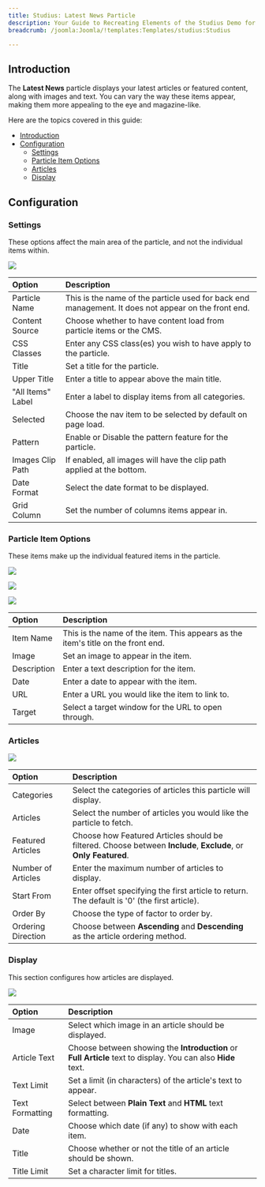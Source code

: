 ```yaml
---
title: Studius: Latest News Particle
description: Your Guide to Recreating Elements of the Studius Demo for Joomla
breadcrumb: /joomla:Joomla/!templates:Templates/studius:Studius

---
```


## Introduction

The **Latest News** particle displays your latest articles or featured content, along with images and text. You can vary the way these items appear, making them more appealing to the eye and magazine-like.

Here are the topics covered in this guide:

- [Introduction](#introduction)
- [Configuration](#configuration)
  - [Settings](#settings)
  - [Particle Item Options](#particle-item-options)
  - [Articles](#articles)
  - [Display](#display)

## Configuration

### Settings

These options affect the main area of the particle, and not the individual items within.

![](assets/particle_latestnews2.png)

| Option            | Description                                                                                         |
| :-------------    | :-------------------------------------------------------------------------------------------------- |
| Particle Name     | This is the name of the particle used for back end management. It does not appear on the front end. |
| Content Source    | Choose whether to have content load from particle items or the CMS.                                 |
| CSS Classes       | Enter any CSS class(es) you wish to have apply to the particle.                                     |
| Title             | Set a title for the particle.                                                                       |
| Upper Title       | Enter a title to appear above the main title.                                                       |
| "All Items" Label | Enter a label to display items from all categories.                                                 |
| Selected          | Choose the nav item to be selected by default on page load.                                         |
| Pattern           | Enable or Disable the pattern feature for the particle.                                             |
| Images Clip Path  | If enabled, all images will have the clip path applied at the bottom.                               |
| Date Format       | Select the date format to be displayed.                                                             |
| Grid Column       | Set the number of columns items appear in.                                                          |

### Particle Item Options

These items make up the individual featured items in the particle.

![](assets/particle_latestnews3.png)

![](assets/particle_latestnews4.png)

![](assets/particle_latestnews5.png)

| Option      | Description                                                                      |
| :---------- | :------------------------------------------------------------------------------- |
| Item Name   | This is the name of the item. This appears as the item's title on the front end. |
| Image       | Set an image to appear in the item.                                              |
| Description | Enter a text description for the item.                                           |
| Date        | Enter a date to appear with the item.                                            |
| URL         | Enter a URL you would like the item to link to.                                  |
| Target      | Select a target window for the URL to open through.                              |

### Articles

![](assets/particle_latestnews6.png)

| Option             | Description                                                                                                     |
| :----------------- | :-------------------------------------------------------------------------------------------------------------- |
| Categories         | Select the categories of articles this particle will display.                                                   |
| Articles           | Select the number of articles you would like the particle to fetch.                                             |
| Featured Articles  | Choose how Featured Articles should be filtered. Choose between **Include**, **Exclude**, or **Only Featured**. |
| Number of Articles | Enter the maximum number of articles to display.                                                                |
| Start From         | Enter offset specifying the first article to return. The default is '0' (the first article).                    |
| Order By           | Choose the type of factor to order by.                                                                          |
| Ordering Direction | Choose between **Ascending** and **Descending** as the article ordering method.                                 |

### Display

This section configures how articles are displayed.

![](assets/particle_latestnews7.png)

| Option          | Description                                                                                                  |
| :-----          | :-----                                                                                                       |
| Image           | Select which image in an article should be displayed.                                                        |
| Article Text    | Choose between showing the **Introduction** or **Full Article** text to display. You can also **Hide** text. |
| Text Limit      | Set a limit (in characters) of the article's text to appear.                                                 |
| Text Formatting | Select between **Plain Text** and **HTML** text formatting.                                                  |
| Date            | Choose which date (if any) to show with each item.                                                           |
| Title           | Choose whether or not the title of an article should be shown.                                               |
| Title Limit     | Set a character limit for titles.                                                                            |